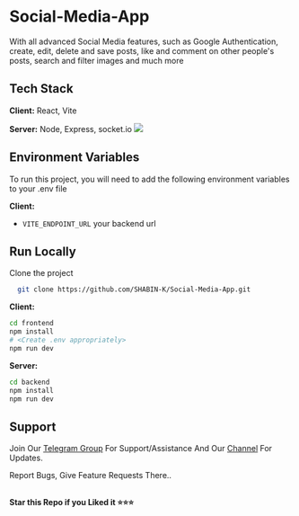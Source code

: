 # Social-Media-App

With all advanced Social Media features, such as Google Authentication, create, edit, delete and save posts, like and comment on other people's posts, search and filter images and much more

## Tech Stack
  
**Client:** React, Vite

**Server:** Node, Express, socket.io
<img src="https://user-images.githubusercontent.com/73272797/233392854-eaccd32d-2db2-4fa6-bae5-96266609d150.png">
## Environment Variables

To run this project, you will need to add the following environment variables to your .env file

**Client:**
* `VITE_ENDPOINT_URL` your backend url 

## Run Locally

Clone the project

```bash
  git clone https://github.com/SHABIN-K/Social-Media-App.git
```
**Client:**
````bash
cd frontend
npm install
# <Create .env appropriately>
npm run dev
````
**Server:**
````bash
cd backend
npm install
npm run dev
````

## Support   
Join Our [Telegram Group](https://www.telegram.dog/codexbotzsupport) For Support/Assistance And Our [Channel](https://www.telegram.dog/codexbotz) For Updates.   
   
Report Bugs, Give Feature Requests There..   

##

   **Star this Repo if you Liked it ⭐⭐⭐**
